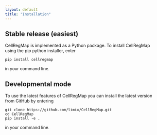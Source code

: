 ```yaml
---
layout: default
title: "Installation"
---
```


## Stable release (easiest)

CellRegMap is implemented as a Python package.
To install CellRegMap using the pip python installer, enter

    pip install cellregmap

in your command line.

## Developmental mode

To use the latest features of CellRegMap you can install the latest version from GitHub by entering

    git clone https://github.com/limix/CellRegMap.git
    cd CellRegMap
    pip install -e .

in your command line.
 
<!--## Running tests

From your command line, enter

    python setup.py test--> 
